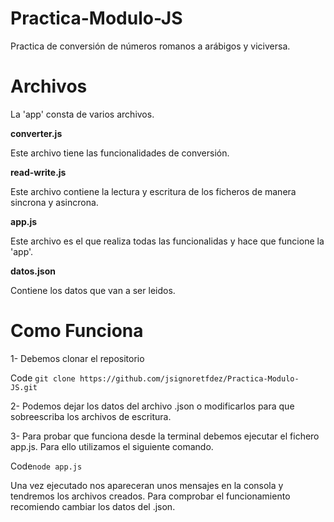 # Practica-Modulo-JS

Practica de conversión de números romanos a arábigos y viciversa.

# Archivos

La 'app' consta de varios archivos.

**converter.js**

Este archivo tiene las funcionalidades de conversión.

**read-write.js**

Este archivo contiene la lectura y escritura de los ficheros de manera sincrona y asincrona.

**app.js**

Este archivo es el que realiza todas las funcionalidas y hace que funcione la 'app'.

**datos.json**

Contiene los datos que van a ser leidos.

# Como Funciona

1- Debemos clonar el repositorio

Code `git clone https://github.com/jsignoretfdez/Practica-Modulo-JS.git`

2- Podemos dejar los datos del archivo .json o modificarlos para que sobreescriba los archivos de escritura.

3- Para probar que funciona desde la terminal debemos ejecutar el fichero app.js. Para ello utilizamos el siguiente comando.

Code`node app.js`

Una vez ejecutado nos apareceran unos mensajes en la consola y tendremos los archivos creados. Para comprobar el funcionamiento recomiendo cambiar los datos del .json.
